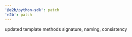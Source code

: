```yaml
---
'@e2b/python-sdk': patch
'e2b': patch
---
```


updated template methods signature, naming, consistency

